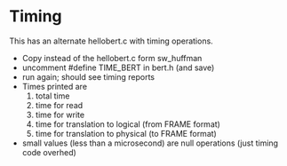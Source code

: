 # Timing

This has an alternate hellobert.c with timing operations.
* Copy instead of the hellobert.c form sw_huffman
* uncomment #define TIME_BERT in bert.h (and save)
* run again; should see timing reports
* Times printed are
  1. total time
  2. time for read
  3. time for write
  4. time for translation to logical (from FRAME format)
  5. time for translation to physical (to FRAME format)
* small values (less than a microsecond) are null operations (just timing code overhed)


